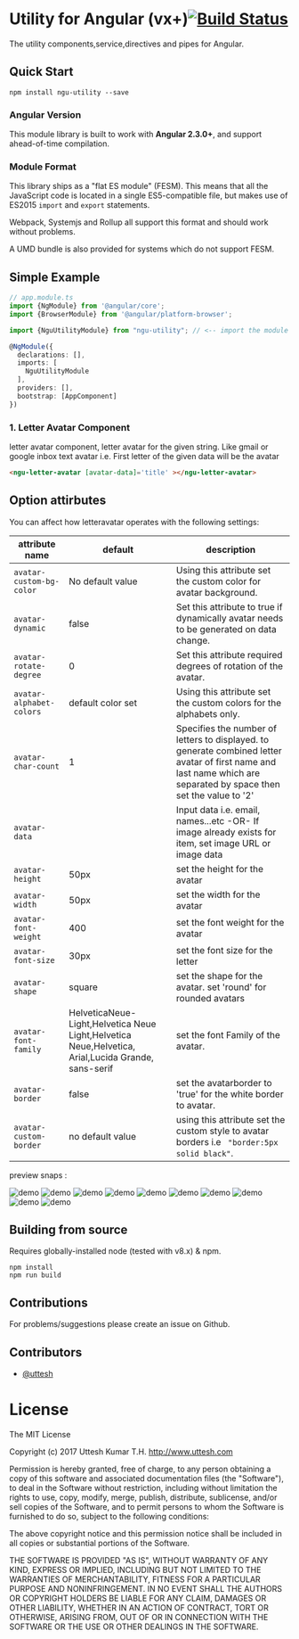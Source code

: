 # Utility for Angular (vx+)[![Build Status](https://travis-ci.org/uttesh/ngu-utility.svg?branch=master)](https://travis-ci.org/uttesh/ngu-utility)

The utility components,service,directives and pipes for Angular.

## Quick Start

```
npm install ngu-utility --save
```

### Angular Version

This module library is built to work with **Angular 2.3.0+**, and support ahead-of-time compilation.

### Module Format

This library ships as a "flat ES module" (FESM). This means that all the JavaScript code is located in a single ES5-compatible file, but makes use of ES2015 `import` and `export` statements.

Webpack, Systemjs and Rollup all support this format and should work without problems.

A UMD bundle is also provided for systems which do not support FESM.

## Simple Example

```TypeScript
// app.module.ts
import {NgModule} from '@angular/core';
import {BrowserModule} from '@angular/platform-browser';

import {NguUtilityModule} from "ngu-utility"; // <-- import the module

@NgModule({
  declarations: [],
  imports: [
    NguUtilityModule
  ],
  providers: [],
  bootstrap: [AppComponent]
})
```
### 1. Letter Avatar Component

 letter avatar component, letter avatar for the given string. Like gmail or google inbox text avatar i.e. First letter of the given data will be the avatar

```HTML
<ngu-letter-avatar [avatar-data]='title' ></ngu-letter-avatar>
```
## Option attirbutes

You can affect how letteravatar operates with the following settings:

attribute name | default | description
-------------------------|---------|------------
`avatar-custom-bg-color` | No default value | Using this attribute set the custom color for avatar background.
`avatar-dynamic` | false | Set this attribute to true if dynamically avatar needs to be generated on data change.
`avatar-rotate-degree` | 0 | Set this attribute required degrees of rotation of the avatar.
`avatar-alphabet-colors` | default color set | Using this attribute set the custom colors for the alphabets only.
`avatar-char-count` | 1 | Specifies the number of letters to displayed. to generate combined letter avatar of first name and last name which are separated by space then set the value to '2'
`avatar-data` |  | Input data i.e. email, names...etc -OR- If image already exists for item, set image URL or image data
`avatar-height` | 50px | set the height for the avatar
`avatar-width` | 50px | set the width for the avatar
`avatar-font-weight` | 400 | set the font weight for the  avatar
`avatar-font-size` | 30px | set the font size for the letter
`avatar-shape` | square  | set the shape for the avatar. set 'round' for rounded avatars
`avatar-font-family` | HelveticaNeue-Light,Helvetica Neue Light,Helvetica Neue,Helvetica, Arial,Lucida Grande, sans-serif | set the font Family of the avatar.
`avatar-border` | false | set the avatarborder to 'true' for the white border to avatar.
`avatar-custom-border` | no default value | using this attribute set the custom style to avatar borders i.e <code> "border:5px solid black"</code>.

 preview snaps :
 
![demo](https://raw.github.com/uttesh/ngletteravatar/master/demo/demo1.png)
![demo](https://raw.github.com/uttesh/ngletteravatar/master/demo/demo2.png)
![demo](https://raw.github.com/uttesh/ngletteravatar/master/demo/numbers.png)
![demo](https://raw.github.com/uttesh/ngletteravatar/master/demo/special_charaters.png)
![demo](https://raw.github.com/uttesh/ngletteravatar/master/demo/chinese.png)
![demo](https://raw.github.com/uttesh/ngletteravatar/master/demo/kannada.png)
![demo](https://raw.github.com/uttesh/ngletteravatar/master/demo/round_shape_digit_special.png)
![demo](https://raw.github.com/uttesh/ngletteravatar/master/demo/round_chinese_kannada.png)
![demo](https://raw.github.com/uttesh/ngletteravatar/master/demo/avatar_border1.png)
![demo](https://raw.github.com/uttesh/ngletteravatar/master/demo/avatar_border2.png)


## Building from source

Requires globally-installed node (tested with v8.x) & npm. 

```
npm install
npm run build 
```

## Contributions

For problems/suggestions please create an issue on Github.

## Contributors

* [@uttesh](https://twitter.com/uttesh)

# License

The MIT License

Copyright (c) 2017 Uttesh Kumar T.H. http://www.uttesh.com

Permission is hereby granted, free of charge, to any person obtaining a copy of this software and associated documentation files (the "Software"), to deal in the Software without restriction, including without limitation the rights to use, copy, modify, merge, publish, distribute, sublicense, and/or sell copies of the Software, and to permit persons to whom the Software is furnished to do so, subject to the following conditions:

The above copyright notice and this permission notice shall be included in all copies or substantial portions of the Software.

THE SOFTWARE IS PROVIDED "AS IS", WITHOUT WARRANTY OF ANY KIND, EXPRESS OR IMPLIED, INCLUDING BUT NOT LIMITED TO THE WARRANTIES OF MERCHANTABILITY, FITNESS FOR A PARTICULAR PURPOSE AND NONINFRINGEMENT. IN NO EVENT SHALL THE AUTHORS OR COPYRIGHT HOLDERS BE LIABLE FOR ANY CLAIM, DAMAGES OR OTHER LIABILITY, WHETHER IN AN ACTION OF CONTRACT, TORT OR OTHERWISE, ARISING FROM, OUT OF OR IN CONNECTION WITH THE SOFTWARE OR THE USE OR OTHER DEALINGS IN THE SOFTWARE.

